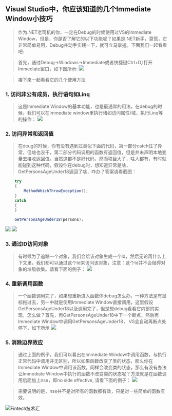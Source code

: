 ## Visual Studio中，你应该知道的几个Immediate Window小技巧

> 作为.NET老司机的你，一定在Debug的时候使用过VS的Immediate Window，但是，你是否了解它的以下功能呢？如果是.NET新手，莫慌，它非常简单易用，Debug并动手实践一下，就可立马掌握。下面我们一起看看吧:

> 首先，通过Debug->Windows->Immediate或者快捷键Ctrl+D,I打开Immediate窗口，如下图所示:
![](https://img2020.cnblogs.com/blog/498574/202008/498574-20200805000654517-1848132137.png)

> 接下来一起看看它的几个使用方法
### 1. 访问非公有成员，执行语句如Linq
>这是Immediate Window的基本功能，也是最通常的用法，在debug的时候，我们可以在immediate window里执行诸如访问属性/域，执行Linq等的操作：
![](https://img2020.cnblogs.com/blog/498574/202008/498574-20200805000714996-1632476202.png)

### 2. 访问异常和返回值

> 在deug的时候，你有没有遇到过类似下面的代码，第一部分catch住了异常，但啥也没干，第二部分代码调用的函数有返回值，但是并未声明本地变量去接收返回值。当然这都不是好代码，然而项目大了，啥人都有，有时就能碰到这种代码，假设你在debug时，想知道异常是啥，GetPersonsAgeUnder18返回了啥，咋办？答案请看截图：

``` csharp
    try
    {
        MethodWhichThrowException();
    }
    catch
    {
    }
```
``` csharp
    GetPersonsAgeUnder18(persons);
```
![](https://img2020.cnblogs.com/blog/498574/202008/498574-20200805000751260-1179232676.png)
![](https://img2020.cnblogs.com/blog/498574/202008/498574-20200805000800569-531904576.png)

### 3. 通过ID访问对象

> 有时候为了追踪一个对象，我们会给该对象生成一个Id，然后无论再什么上下文里，我们都可以通过这个Id来访问该对象，注意：这个Id并不会阻碍对象的垃圾收集。请看下面的例子：
![](https://img2020.cnblogs.com/blog/498574/202008/498574-20200805000824168-1652675365.png)

### 4. 重新调用函数

> 一个函数调用完了，如果想重新进入函数体debug怎么办，一种方法是有鼠标拖过去，另一中就是使用Immediate Window直接调用，这里假设GetPersonsAgeUnder18以及调用完了，但是想debug看看它内部的实现，怎么做？首先，再GetPersonsAgeUnder18中下一个断点，然后再Immediate Window中调用GetPersonsAgeUnder18， VS会自动再断点处停下，如下所示
![](https://img2020.cnblogs.com/blog/498574/202008/498574-20200805001053683-2046152193.png)

### 5. 消除边界效应

> 通过上面的例子，我们可以看出在Immediate Window中调用函数，与执行正常代码中调用并无区别，所以如果函数改变了类的状态，那么你在Immediate Window中调用该函数，同样会改变类的状态，那么有没有办法让Immediate Window中执行的函数不改变类的状态呢？方法就是在函数调用后面加上nse，即no side effective, 请看下面的例子：
![](https://img2020.cnblogs.com/blog/498574/202008/498574-20200805000853254-544264391.png)


> 需要说明的是，nse并不是对所有的函数都有效，只是对一些简单的函数有效。


![Fintech技术汇](https://img2020.cnblogs.com/blog/498574/202008/498574-20200801213206265-563825556.jpg)